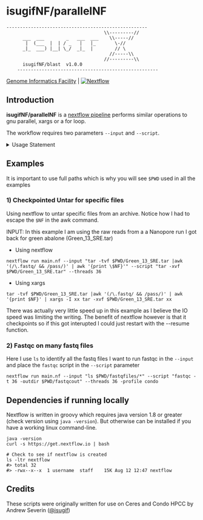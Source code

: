 # isugifNF/parallelNF

```
----------------------------------------------------
                                    \\---------//       
      ___  ___        _   ___  ___    \\-----//        
       |  (___  |  | / _   |   |_       \-//         
      _|_  ___) |__| \_/  _|_  |        // \        
                                      //-----\\       
                                    //---------\\       
      isugifNF/blast  v1.0.0       
    ----------------------------------------------------
```

[Genome Informatics Facility](https://gif.biotech.iastate.edu/) | [![Nextflow](https://img.shields.io/badge/nextflow-%E2%89%A519.10.0-brightgreen.svg)](https://www.nextflow.io/)

## Introduction

**isugifNF/parallelNF** is a [nextflow pipeline](https://www.nextflow.io/) performs similar operations to gnu parallel, xargs or a for loop.

The workflow requires two parameters `--input` and `--script`.

<details><summary>Usage Statement</summary>

```
Usage:
The typical command for running the pipeline is as follows:
nextflow run isugifNF/parallelNF --input 'command to list input files' --script 'command to run on each input file'

Mandatory arguments:

--input                       Command to list input files
--script                      Command to run on each input file

Optional arguments:
--outdir                      Output directory to place final BLAST output
--outFile                     regular expression pattern for your outfiles
--threads                      Number of CPUs to use during blast job [16]
--help                         This usage statement.
```

</details>

## Examples

It is important to use full paths which is why you will see `$PWD` used in all the examples

### 1) Checkpointed Untar for specific files

Using nextflow to untar specific files from an archive.  Notice how I had to escape the `$NF` in the awk command.

INPUT: In this example I am using the raw reads from a a Nanopore run I got back for green abalone (Green_13_SRE.tar)

* Using nextflow
```
nextflow run main.nf --input "tar -tvf $PWD/Green_13_SRE.tar |awk '(/\.fastq/ && /pass/)' | awk '{print \$NF}'" --script "tar -xvf $PWD/Green_13_SRE.tar" --threads 36
```
* Using xargs
```
tar -tvf $PWD/Green_13_SRE.tar |awk '(/\.fastq/ && /pass/)' | awk '{print $NF}' | xargs -I xx tar -xvf $PWD/Green_13_SRE.tar xx
```

There was actually very little speed up in this example as I believe the IO speed was limiting the writing. The benefit of nextflow however is that it checkpoints so if this got interupted I could just restart with the --resume function.

### 2) Fastqc on many fastq files

Here I use `ls` to identify all the fastq files I want to run fastqc in the `--input` and place the `fastqc` script in the `--script` parameter

```
nextflow run main.nf --input "ls $PWD/fastqfiles/*" --script "fastqc -t 36 -outdir $PWD/fastqcout" --threads 36 -profile condo
```

## Dependencies if running locally

Nextflow is written in groovy which requires java version 1.8 or greater (check version using `java -version`). But otherwise can be installed if you have a working linux command-line.

```
java -version
curl -s https://get.nextflow.io | bash

# Check to see if nextflow is created
ls -ltr nextflow
#> total 32
#> -rwx--x--x  1 username  staff    15K Aug 12 12:47 nextflow
```


## Credits

These scripts were originally written for use on Ceres and Condo HPCC by Andrew Severin ([@isugif](https://github.com/isugif))
